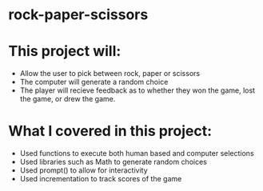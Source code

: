 # rock-paper-scissors

# This project will:
- Allow the user to pick between rock, paper or scissors
- The computer will generate a random choice
- The player will recieve feedback as to whether they won the game, lost the game, or drew the game.

# What I covered in this project:
- Used functions to execute both human based and computer selections
- Used libraries such as Math to generate random choices
- Used prompt() to allow for interactivity
- Used incrementation to track scores of the game